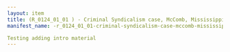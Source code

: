 ```yaml
---
layout: item
title: (R_0124_01_01 ) - Criminal Syndicalism case, McComb, Mississippi - John Beecher Collection
manifest_name: -r_0124_01_01-criminal-syndicalism-case-mccomb-mississippi-john-beecher-collection

Testing adding intro material
---
```

